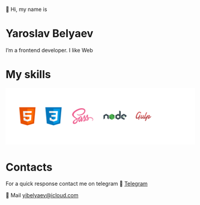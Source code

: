 👋 Hi, my name is

# Yaroslav Belyaev

I’m a frontend developer. I like Web

# My skills

<img aling="center" src="./img/skills.png" alt="skills" />

# Contacts

For a quick response contact me on telegram
📱 [Telegram](https://t.me/belyaev_Y)<br />

📩 Mail [yibelyaev@icloud.com](mailto:yibelyaev@icloud.com)